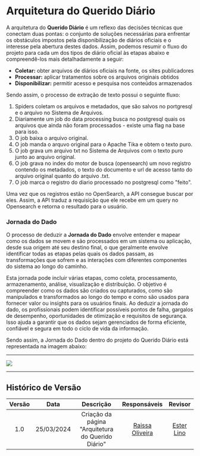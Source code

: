 # **Arquitetura do Querido Diário**

A arquitetura do **Querido Diário** é um reflexo das decisões técnicas que conectam duas pontas: o conjunto de soluções necessárias para enfrentar os obstáculos impostos pela disponibilização de diários oficiais e o interesse pela abertura destes dados. Assim, podemos resumir o fluxo do projeto para cada um dos tipos de diário oficial às etapas abaixo e compreendê-los mais detalhadamente a seguir: 

- **Coletar:** obter arquivos de diários oficiais na fonte, os sites publicadores
- **Processar:** aplicar tratamentos sobre os arquivos originais obtidos
- **Disponibilizar:** permitir acesso e pesquisa nos conteúdos armazenados

Sendo assim, o processo de extração de texto possui o seguinte fluxo: 

1. Spiders coletam os arquivos e metadados, que são salvos no portgresql e o arquivo no Sistema de Arquivos. 
2. Diariamente um job do data processing busca no postgresql quais os arquivos que ainda não foram processados - existe uma flag na base para isso.
3. O job baixa o arquivo original.
4. O job manda o arquvo original para o Apache Tika e obtem o texto puro.
5. O job grava um arquivo txt no Sistema de Arquivos com o texto puro junto ao arquivo original.
6. O job grava no index do motor de busca (opensearch) um novo registro contendo os metadados, o texto do documento e url de acesso tanto do arquivo original quanto do arquivo .txt.
7. O job marca o registro do diario processado no postgresql como "feito".

Uma vez que os registros estão no OpenSearch, a API consegue buscar por eles. Assim, a API traduz a requisição que ele recebe em um query no Opensearch e retorna o resultado para o usuário. 

### **Jornada do Dado**

O processo de deduzir a **Jornada do Dado** envolve entender e mapear como os dados se movem e são processados em um sistema ou aplicação, desde sua origem até seu destino final, o que geralmente envolve identificar todas as etapas pelas quais os dados passam, as transformações que sofrem e as interações com diferentes componentes do sistema ao longo do caminho.

Esta jornada pode incluir várias etapas, como coleta, processamento, armazenamento, análise, visualização e distribuição. O objetivo é compreender como os dados são criados ou capturados, como são manipulados e transformados ao longo do tempo e como são usados para fornecer valor ou insights para os usuários finais. Ao deduzir a jornada do dado, os profissionais podem identificar possíveis pontos de falha, gargalos de desempenho, oportunidades de otimização e requisitos de segurança. Isso ajuda a garantir que os dados sejam gerenciados de forma eficiente, confiável e segura em todo o ciclo de vida da informação.

Sendo assim, a Jornada do Dado dentro do projeto do Querido Diário está representada na imagem abaixo: 
____________________________________________________________________________________________________________
<img src="./imagens/fluxo_dados2.png"/>

____________________________________________________________________________________________________________

## Histórico de Versão

| Versão |    Data    |                 Descrição                 |                                         Responsáveis                                         |                     Revisor                     |
| :----: | :--------: | :---------------------------------------: | :------------------------------------------------------------------------------------------: | :---------------------------------------------: |
|  1.0   | 25/03/2024 |      Criação da página "Arquitetura do Querido Diário"       |    [Raissa Oliveira](https://github.com/raissamsoliveira)            |    [Ester Lino](https://github.com/esteerlino)    |